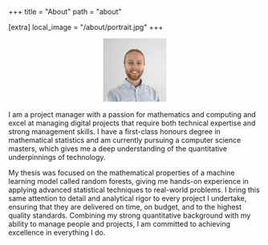 +++
title = "About"
path = "about"

[extra]
local_image = "/about/portrait.jpg"
+++
<p align="center" width="50%">
    <img width="25%" src="portrait.jpg">
</p>

I am a project manager with a passion for mathematics and computing and excel at managing digital projects that require both technical expertise and strong management skills. I have a first-class honours degree in mathematical statistics and am currently pursuing a computer science masters, which gives me a deep understanding of the quantitative underpinnings of technology.

My thesis was focused on the mathematical properties of a machine learning model called random forests, giving me hands-on experience in applying advanced statistical techniques to real-world problems. I bring this same attention to detail and analytical rigor to every project I undertake, ensuring that they are delivered on time, on budget, and to the highest quality standards. Combining my strong quantitative background with my ability to manage people and projects, I am committed to achieving excellence in everything I do.
